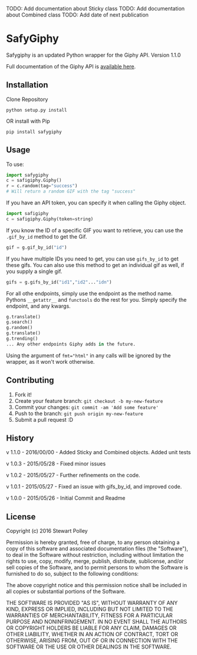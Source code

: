 TODO: Add documentation about Sticky class
TODO: Add documentation about Combined class
TODO: Add date of next publication
# SafyGiphy

Safygiphy is an updated Python wrapper for the Giphy API.
Version 1.1.0

Full documentation of the Giphy API is [available here](https://github.com/Giphy/GiphyAPI).

## Installation

Clone Repository
```
python setup.py install
```

OR install with Pip

```
pip install safygiphy
```

## Usage

To use:

```python
import safygiphy
c = safigiphy.Giphy()
r = c.random(tag="success")
# Will return a random GIF with the tag "success"
```

If you have an API token, you can specify it when calling the Giphy object.

```python
import safigiphy
c = safigiphy.Giphy(token=string)
```

If you know the ID of a specific GIF you want to retrieve, you can use the `.gif_by_id` method to get the Gif.
```python
gif = g.gif_by_id("id")
```

If you have multiple IDs you need to get, you can use `gifs_by_id` to get these gifs. You can also use this method to get an individual gif as well, if you supply a single gif.
```python
gifs = g.gifs_by_id("id1","id2"..."idn")
```

For all othe endpoints, simply use the endpoint as the method name. Pythons `__getattr__` and `functools` do the rest for you. Simply specify the endpoint, and any kwargs.

```python
g.translate()
g.search()
g.random()
g.translate()
g.trending()
... Any other endpoints Giphy adds in the future.
```

Using the argument of `fmt="html"` in any calls will be ignored by the wrapper, as it won't work otherwise. 

## Contributing

1. Fork it!
2. Create your feature branch: `git checkout -b my-new-feature`
3. Commit your changes: `git commit -am 'Add some feature'`
4. Push to the branch: `git push origin my-new-feature`
5. Submit a pull request :D

## History

v 1.1.0 - 2016/00/00 - Added Sticky and Combined objects. Added unit tests

v 1.0.3 - 2015/05/28 - Fixed minor issues

v 1.0.2 - 2015/05/27 - Further refinements on the code.

v 1.0.1 - 2015/05/27 - Fixed an issue with gifs_by_id, and improved code.

v 1.0.0 - 2015/05/26 - Initial Commit and Readme

## License
Copyright (c) 2016 Stewart Polley


Permission is hereby granted, free of charge, to any person obtaining a copy of this software and associated documentation files (the "Software"), to deal in the Software without restriction, including without limitation the rights to use, copy, modify, merge, publish, distribute, sublicense, and/or sell copies of the Software, and to permit persons to whom the Software is furnished to do so, subject to the following conditions:

The above copyright notice and this permission notice shall be included in all copies or substantial portions of the Software.

THE SOFTWARE IS PROVIDED "AS IS", WITHOUT WARRANTY OF ANY KIND, EXPRESS OR IMPLIED, INCLUDING BUT NOT LIMITED TO THE WARRANTIES OF MERCHANTABILITY, FITNESS FOR A PARTICULAR PURPOSE AND NONINFRINGEMENT. IN NO EVENT SHALL THE AUTHORS OR COPYRIGHT HOLDERS BE LIABLE FOR ANY CLAIM, DAMAGES OR OTHER LIABILITY, WHETHER IN AN ACTION OF CONTRACT, TORT OR OTHERWISE, ARISING FROM, OUT OF OR IN CONNECTION WITH THE SOFTWARE OR THE USE OR OTHER DEALINGS IN THE SOFTWARE.